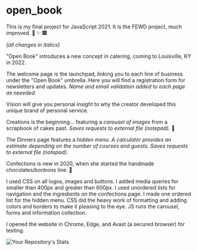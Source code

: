 # open_book
This is my final project for JavaScript 2021. It is the FEWD project, much improved.  :tada: :sparkles: :fireworks:

(*all changes in italics*}

"Open Book" introduces a new concept in catering, coming to Louisville, KY in 2022.

The welcome page is the launchpad, linking you to each line of business under the "Open Book" umbrella. Here you will find a registration form for newsletters and updates. *Name and email validation added to each page as neeeded.*

Vision will give you personal insight to why the creator developed this unique brand of personal service.

Creations is the beginning... featuring a *carousel of images* from a scrapbook of cakes past. *Saves requests to external file (notepad).* :cake:

The Dinners page features a *hidden menu.  A calculator provides an estimate depending on the number of courses and guests. Saves requests to external file (notepad).*

Confections is new in 2020, when she started the handmade chocolates/bonbons line. :candy:

I used CSS on all logos, images and buttons. I added media queries for smaller than 400px and greater than 600px.  I used unordered lists for navigation and the ingredients on the confections page. I made one ordered list for the hidden menu.  CSS did the heavy work of formatting and adding colors and borders to make it pleasing to the eye. JS runs the carousel, forms and information collection.

I opened the website in Chrome, Edge, and Avast (a secured browser) for testing.


![Your Repository's Stats](https://github-readme-stats.vercel.app/api?username=amyktomey&show_icons=true)
